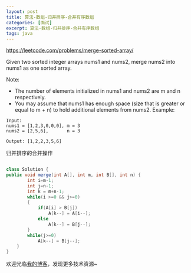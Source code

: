 ```yaml
---
layout: post
title: 算法-数组-归并排序-合并有序数组
categories: [面试]
excerpt: 算法-数组-归并排序-合并有序数组
tags: java
---
```

https://leetcode.com/problems/merge-sorted-array/

Given two sorted integer arrays nums1 and nums2, merge nums2 into nums1 as one sorted array.

Note:

* The number of elements initialized in nums1 and nums2 are m and n respectively.
* You may assume that nums1 has enough space (size that is greater or equal to m + n) to hold additional elements from nums2.
Example:
```
Input:
nums1 = [1,2,3,0,0,0], m = 3
nums2 = [2,5,6],       n = 3

Output: [1,2,2,3,5,6]
```

归并排序的合并操作

```java

class Solution {
public void merge(int A[], int m, int B[], int n) {
        int i=m-1;
		int j=n-1;
		int k = m+n-1;
		while(i >=0 && j>=0)
		{
			if(A[i] > B[j])
				A[k--] = A[i--];
			else
				A[k--] = B[j--];
		}
		while(j>=0)
			A[k--] = B[j--];
    }
}
```


欢迎光临[我的博客](http://www.wangtianyi.top/?utm_source=github&utm_medium=github)，发现更多技术资源~
